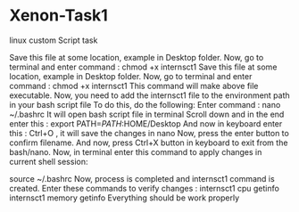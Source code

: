 # Xenon-Task1
linux custom Script task

Save this file at some location, example in Desktop folder.
Now, go to terminal and enter command :
chmod +x internsct1
Save this file at some location, example in Desktop folder.
 Now, go to terminal and enter command :
 chmod +x internsct1
 This command will make above file executable.
 Now, you need to add the internsct1 file to the environment path in your bash script file
 To do this, do the following:
Enter command :
 nano ~/.bashrc
 It will open bash script file in terminal
 Scroll down and in the end enter this :
 export PATH=$PATH:$HOME/Desktop
 And now in keyboard enter this :
Ctrl+O , it will save the changes in nano
 Now, press the enter button to confirm filename.
 And now, press Ctrl+X button in keyboard to exit from the bash/nano.
Now, in terminal enter this command to apply changes in current shell session:

source ~/.bashrc
 Now, process is completed and internsct1 command is created.
 Enter these commands to verify changes :
 internsct1 cpu getinfo
 internsct1 memory getinfo
Everything should be work properly
